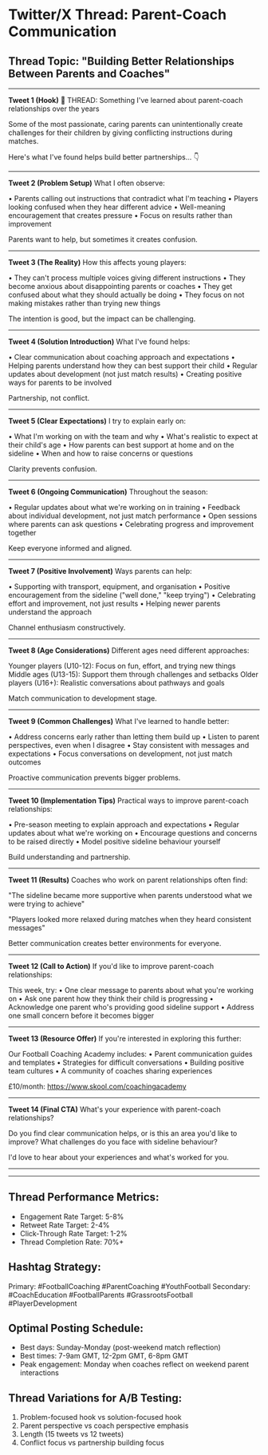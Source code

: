 # Twitter/X Thread: Parent-Coach Communication

## Thread Topic: "Building Better Relationships Between Parents and Coaches"

---

**Tweet 1 (Hook)**
🧵 THREAD: Something I've learned about parent-coach relationships over the years

Some of the most passionate, caring parents can unintentionally create challenges for their children by giving conflicting instructions during matches.

Here's what I've found helps build better partnerships... 👇

---

**Tweet 2 (Problem Setup)**
What I often observe:

• Parents calling out instructions that contradict what I'm teaching
• Players looking confused when they hear different advice
• Well-meaning encouragement that creates pressure
• Focus on results rather than improvement

Parents want to help, but sometimes it creates confusion.

---

**Tweet 3 (The Reality)**
How this affects young players:

• They can't process multiple voices giving different instructions
• They become anxious about disappointing parents or coaches
• They get confused about what they should actually be doing
• They focus on not making mistakes rather than trying new things

The intention is good, but the impact can be challenging.

---

**Tweet 4 (Solution Introduction)**
What I've found helps:

• Clear communication about coaching approach and expectations
• Helping parents understand how they can best support their child
• Regular updates about development (not just match results)
• Creating positive ways for parents to be involved

Partnership, not conflict.

---

**Tweet 5 (Clear Expectations)**
I try to explain early on:

• What I'm working on with the team and why
• What's realistic to expect at their child's age
• How parents can best support at home and on the sideline
• When and how to raise concerns or questions

Clarity prevents confusion.

---

**Tweet 6 (Ongoing Communication)**
Throughout the season:

• Regular updates about what we're working on in training
• Feedback about individual development, not just match performance
• Open sessions where parents can ask questions
• Celebrating progress and improvement together

Keep everyone informed and aligned.

---

**Tweet 7 (Positive Involvement)**
Ways parents can help:

• Supporting with transport, equipment, and organisation
• Positive encouragement from the sideline ("well done," "keep trying")
• Celebrating effort and improvement, not just results
• Helping newer parents understand the approach

Channel enthusiasm constructively.

---

**Tweet 8 (Age Considerations)**
Different ages need different approaches:

Younger players (U10-12): Focus on fun, effort, and trying new things
Middle ages (U13-15): Support them through challenges and setbacks
Older players (U16+): Realistic conversations about pathways and goals

Match communication to development stage.

---

**Tweet 9 (Common Challenges)**
What I've learned to handle better:

• Address concerns early rather than letting them build up
• Listen to parent perspectives, even when I disagree
• Stay consistent with messages and expectations
• Focus conversations on development, not just match outcomes

Proactive communication prevents bigger problems.

---

**Tweet 10 (Implementation Tips)**
Practical ways to improve parent-coach relationships:

• Pre-season meeting to explain approach and expectations
• Regular updates about what we're working on
• Encourage questions and concerns to be raised directly
• Model positive sideline behaviour yourself

Build understanding and partnership.

---

**Tweet 11 (Results)**
Coaches who work on parent relationships often find:

"The sideline became more supportive when parents understood what we were trying to achieve"

"Players looked more relaxed during matches when they heard consistent messages"

Better communication creates better environments for everyone.

---

**Tweet 12 (Call to Action)**
If you'd like to improve parent-coach relationships:

This week, try:
• One clear message to parents about what you're working on
• Ask one parent how they think their child is progressing
• Acknowledge one parent who's providing good sideline support
• Address one small concern before it becomes bigger

---

**Tweet 13 (Resource Offer)**
If you're interested in exploring this further:

Our Football Coaching Academy includes:
• Parent communication guides and templates
• Strategies for difficult conversations
• Building positive team cultures
• A community of coaches sharing experiences

£10/month: https://www.skool.com/coachingacademy

---

**Tweet 14 (Final CTA)**
What's your experience with parent-coach relationships?

Do you find clear communication helps, or is this an area you'd like to improve? What challenges do you face with sideline behaviour?

I'd love to hear about your experiences and what's worked for you.

---

---

## Thread Performance Metrics:
- Engagement Rate Target: 5-8%
- Retweet Rate Target: 2-4%
- Click-Through Rate Target: 1-2%
- Thread Completion Rate: 70%+

## Hashtag Strategy:
Primary: #FootballCoaching #ParentCoaching #YouthFootball
Secondary: #CoachEducation #FootballParents #GrassrootsFootball #PlayerDevelopment

## Optimal Posting Schedule:
- Best days: Sunday-Monday (post-weekend match reflection)
- Best times: 7-9am GMT, 12-2pm GMT, 6-8pm GMT
- Peak engagement: Monday when coaches reflect on weekend parent interactions

## Thread Variations for A/B Testing:
1. Problem-focused hook vs solution-focused hook
2. Parent perspective vs coach perspective emphasis
3. Length (15 tweets vs 12 tweets)
4. Conflict focus vs partnership building focus